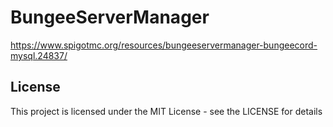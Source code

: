 # BungeeServerManager

https://www.spigotmc.org/resources/bungeeservermanager-bungeecord-mysql.24837/

## License

This project is licensed under the MIT License - see the LICENSE for details
